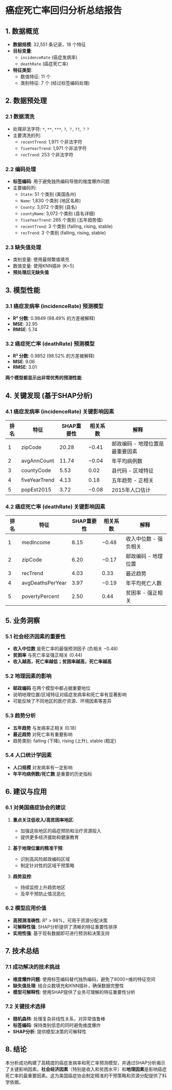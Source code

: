 # 癌症死亡率回归分析总结报告

## 1. 数据概览

- **数据规模**: 32,551 条记录，18 个特征
- **目标变量**: 
  - `incidenceRate` (癌症发病率)
  - `deathRate` (癌症死亡率)
- **特征类型**:
  - 数值特征: 11 个
  - 类别特征: 7 个 (经过标签编码处理)

## 2. 数据预处理

### 2.1 数据清洗
- 处理非法字符: `*`, `**`, `***`, `?`, `？`, `??`, `？？`
- 主要清洗的列:
  - `recentTrend`: 1,971 个非法字符
  - `fiveYearTrend`: 1,971 个非法字符  
  - `recTrend`: 253 个非法字符

### 2.2 编码处理
- **标签编码**: 用于避免独热编码导致的维度爆炸问题
- 主要编码列:
  - `State`: 51 个类别 (美国各州)
  - `Name`: 1,830 个类别 (地区名称)
  - `County`: 3,072 个类别 (县名)
  - `countyName`: 3,072 个类别 (县名详细)
  - `fiveYearTrend`: 265 个类别 (五年趋势值)
  - `recentTrend`: 3 个类别 (falling, rising, stable)
  - `recTrend`: 3 个类别 (falling, rising, stable)

### 2.3 缺失值处理
- 类别变量: 使用最频繁值填充
- 数值变量: 使用KNN插补 (K=5)
- **预处理后无缺失值**

## 3. 模型性能

### 3.1 癌症发病率 (incidenceRate) 预测模型
- **R² 分数**: 0.9849 (98.49% 的方差被解释)
- **MSE**: 32.95
- **RMSE**: 5.74

### 3.2 癌症死亡率 (deathRate) 预测模型
- **R² 分数**: 0.9852 (98.52% 的方差被解释)
- **MSE**: 9.06
- **RMSE**: 3.01

**两个模型都显示出非常优秀的预测性能**

## 4. 关键发现 (基于SHAP分析)

### 4.1 癌症发病率 (incidenceRate) 关键影响因素

| 排名 | 特征 | SHAP重要性 | 相关系数 | 解释 |
|-----|------|-----------|---------|-----|
| 1 | zipCode | 20.28 | −0.41 | 邮政编码 - 地理位置是最重要因素 |
| 2 | avgAnnCount | 11.74 | −0.04 | 年平均病例数 |
| 3 | countyCode | 5.53 | 0.02 | 县代码 - 区域特征 |
| 4 | fiveYearTrend | 4.13 | 0.18 | 五年趋势 - 正相关 |
| 5 | popEst2015 | 3.72 | −0.08 | 2015年人口估计 |

### 4.2 癌症死亡率 (deathRate) 关键影响因素

| 排名 | 特征 | SHAP重要性 | 相关系数 | 解释 |
|-----|------|-----------|---------|-----|
| 1 | medIncome | 8.15 | −0.48 | 收入中位数 - 强负相关 |
| 2 | zipCode | 6.20 | −0.17 | 邮政编码 - 地理位置 |
| 3 | recTrend | 4.03 | 0.33 | 最近趋势 |
| 4 | avgDeathsPerYear | 3.97 | −0.19 | 年平均死亡人数 |
| 5 | povertyPercent | 2.50 | 0.44 | 贫困率 - 强正相关 |

## 5. 业务洞察

### 5.1 社会经济因素的重要性
- **收入中位数** 是死亡率的最强预测因子 (负相关 −0.48)
- **贫困率** 与死亡率呈强正相关 (0.44)
- **收入越高，死亡率越低；贫困率越高，死亡率越高**

### 5.2 地理因素的影响
- **邮政编码** 在两个模型中都占据重要地位
- 说明地理位置/区域特征对癌症发病率和死亡率有显著影响
- 可能反映了不同地区的医疗资源、环境因素等差异

### 5.3 趋势分析
- **五年趋势** 与发病率正相关 (0.18)
- **最近趋势** 对死亡率有重要影响
- 趋势类别: falling (下降), rising (上升), stable (稳定)

### 5.4 人口统计学因素
- **人口规模** 对发病率有一定影响
- **年平均病例数/死亡数** 是重要的历史指标

## 6. 建议与应用

### 6.1 对美国癌症协会的建议
1. **重点关注低收入/高贫困率地区**: 
   - 加强这些地区的癌症预防和治疗资源投入
   - 提供更多经济援助和健康教育

2. **基于地理位置的精准干预**:
   - 识别高风险邮政编码区域
   - 制定针对性的区域干预策略

3. **趋势监控**:
   - 持续监控上升趋势地区
   - 及早干预防止情况恶化

### 6.2 模型应用价值
- **高预测准确性**: R² > 98%，可用于资源分配决策
- **可解释性强**: SHAP分析提供了清晰的特征重要性排序
- **实用性强**: 基于现有数据即可进行预测和决策支持

## 7. 技术总结

### 7.1 成功解决的技术挑战
- **维度爆炸问题**: 使用标签编码替代独热编码，避免了8000+维的特征空间
- **缺失值处理**: 结合众数填充和KNN插补，确保数据完整性
- **模型可解释性**: 使用SHAP提供了业务可理解的特征重要性分析

### 7.2 关键技术选择
- **随机森林**: 处理复杂非线性关系，对异常值鲁棒
- **标签编码**: 保持类别信息的同时避免维度爆炸
- **SHAP分析**: 提供模型决策的可解释性

## 8. 结论

本分析成功构建了高精度的癌症发病率和死亡率预测模型，并通过SHAP分析揭示了关键影响因素。**社会经济因素**（特别是收入和贫困水平）和**地理因素**是影响癌症死亡率的最重要因素。这为美国癌症协会制定精准的干预策略和资源分配提供了科学依据。 